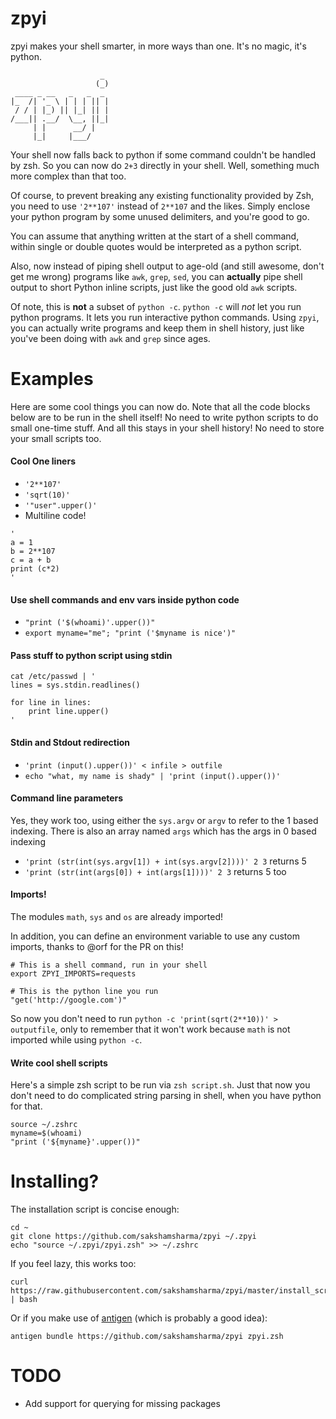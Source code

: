 zpyi
====

zpyi makes your shell smarter, in more ways than one. It's no magic, it's python.

```
                    _
                   (_)
 ____ _ __   _   _  _
|_  /| '_ \ | | | || |
 / / | |_) || |_| || |
/___|| .__/  \__, ||_|
     | |      __/ |
     |_|     |___/
```

Your shell now falls back to python if some command couldn't be handled by zsh.
So you can now do `2+3` directly in your shell. Well, something much more complex than that too.

Of course, to prevent breaking any existing functionality provided by Zsh,
you need to use `'2**107'` instead of `2**107` and the likes. Simply enclose your python program by some unused delimiters, and you're good to go.

You can assume that anything written at the start of a shell command, within single or double quotes would be interpreted as a python script.

Also, now instead of piping shell output to age-old (and still awesome, don't get me wrong) programs like `awk`, `grep`, `sed`, you can **actually** pipe shell output to short Python inline scripts, just like the good old `awk` scripts.

Of note, this is **not** a subset of `python -c`. `python -c` will *not* let you run python programs. It lets you run interactive python commands. Using `zpyi`, you can actually write programs and keep them in shell history, just like you've been doing with `awk` and `grep` since ages.

# Examples
Here are some cool things you can now do. Note that all the code blocks below are to be run in the shell itself! No need to write python scripts to do small one-time stuff. And all this stays in your shell history! No need to store your small scripts too.

#### Cool One liners
* `'2**107'`
* `'sqrt(10)'`
* `'"user".upper()'`
* Multiline code!
```
'
a = 1
b = 2**107
c = a + b
print (c*2)
'
```

#### Use shell commands and env vars inside python code
* `"print ('$(whoami)'.upper())"`
* `export myname="me"; "print ('$myname is nice')"`

#### Pass stuff to python script using stdin
```
cat /etc/passwd | '
lines = sys.stdin.readlines()

for line in lines:
    print line.upper()
'
```

#### Stdin and Stdout redirection
* `'print (input().upper())' < infile > outfile`
* `echo "what, my name is shady" | 'print (input().upper())'`

#### Command line parameters
Yes, they work too, using either the `sys.argv` or `argv` to refer to the 1 based indexing.
There is also an array named `args` which has the args in 0 based indexing

* `'print (str(int(sys.argv[1]) + int(sys.argv[2])))' 2 3` returns 5
* `'print (str(int(args[0]) + int(args[1])))' 2 3` returns 5 too

#### Imports!
The modules `math`, `sys` and `os` are already imported!

In addition, you can define an environment variable to use any custom imports, thanks to @orf for the PR on this!
```
# This is a shell command, run in your shell
export ZPYI_IMPORTS=requests

# This is the python line you run
"get('http://google.com')"
```

So now you don't need to run `python -c 'print(sqrt(2**10))' > outputfile`, only to remember that it won't work because `math` is not imported while using `python -c`.

#### Write cool shell scripts
Here's a simple zsh script to be run via `zsh script.sh`. Just that now you don't need to do complicated string parsing in shell, when you have python for that.
```
source ~/.zshrc
myname=$(whoami)
"print ('${myname}'.upper())"
```

# Installing?
The installation script is concise enough:
```
cd ~
git clone https://github.com/sakshamsharma/zpyi ~/.zpyi
echo "source ~/.zpyi/zpyi.zsh" >> ~/.zshrc
```

If you feel lazy, this works too:
```
curl https://raw.githubusercontent.com/sakshamsharma/zpyi/master/install_script.sh | bash
```

Or if you make use of [antigen](https://github.com/zsh-users/antigen) (which is probably a good idea):
```
antigen bundle https://github.com/sakshamsharma/zpyi zpyi.zsh
```

# TODO
* Add support for querying for missing packages

